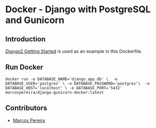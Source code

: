 # Docker - Django with PostgreSQL and Gunicorn

## Introduction

[Django2 Getting Started](https://github.com/marcospereirampj/django2-getting-started) is used as an example in
this Dockerfile. 

## Run Docker

`docker run -e DATABASE_NAME='django_app_db' \ 
            -e DATABASE_USER='postgres' \
            -e DATABASE_PASSWORD='postgres'\ 
            -e DATABASE_HOST='localhost' \
            -e DATABASE_PORT='5432' marcospereira/django-gunicorn-docker:latest`

## Contributors

* [Marcos Pereira](marcospereira.mpj@gmail.com)